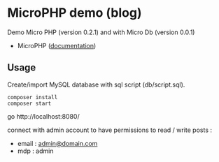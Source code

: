 # MicroPHP demo (blog)

Demo Micro PHP (version 0.2.1) and with Micro Db (version 0.0.1)

* MicroPHP ([documentation](https://github.com/romagny13/micro-php))

## Usage

Create/import MySQL database with sql script (db/script.sql).

```
composer install
composer start
```

go http://localhost:8080/

connect with admin account to have permissions to read / write posts :
* email : admin@domain.com
* mdp : admin
